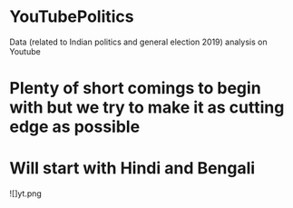 
# YouTubePolitics
Data (related to Indian politics and general election 2019) analysis on Youtube 



# Plenty of short comings to begin with but we try to make it as cutting edge as possible
# Will start with Hindi and Bengali

![]yt.png
